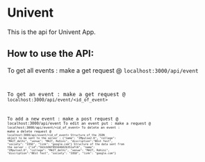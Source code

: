 # Univent

This is the api for Univent App.


## How to use the API:
To get all events : make a get request @ <code>localhost:3000/api/event

To get an event : make a get request @
<code>localhost:3000/api/event/<id_of_event>

To add a new event : make a post request @ <code>localhost:3000/api/event
To edit an event put : make a request @ <code>localhost:3000/api/event/<id_of_event>
To delete an event : make a delete request @ <code>localhost:3000/api/event/<id_of_event>
Structure of the JSON object to be sent to the server :
	{"name": "IMpulse2.0",
	"college": "MAIT_delhi",
	"venue": "MAIT, Rohini",
	"discription":"BEst fest",
	"society": "IOSD",
	"link": "google.com"}
Structure of the data sent from the server :
      {"_id_":"5b3cb96f093d4602b351afc6",
      "name": "IMpulse2.0",
	"college": "MAIT_delhi",
	"venue": "MAIT, Rohini",
	"discription":"BEst fest",
	"society": "IOSD",
	"link": "google.com"}
